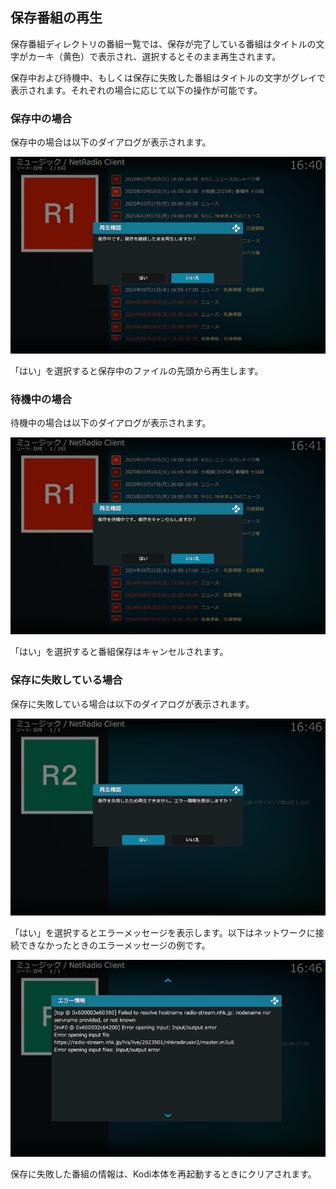 
## 保存番組の再生

保存番組ディレクトリの番組一覧では、保存が完了している番組はタイトルの文字がカーキ（黄色）で表示され、選択するとそのまま再生されます。

保存中および待機中、もしくは保存に失敗した番組はタイトルの文字がグレイで表示されます。それぞれの場合に応じて以下の操作が可能です。

### 保存中の場合

保存中の場合は以下のダイアログが表示されます。

![保存中](images/1_トップ画面/2_保存番組ディレクトリ/4_再生/保存中.png)

「はい」を選択すると保存中のファイルの先頭から再生します。

### 待機中の場合

待機中の場合は以下のダイアログが表示されます。

![待機中](images/1_トップ画面/2_保存番組ディレクトリ/4_再生/待機中.png)

「はい」を選択すると番組保存はキャンセルされます。

### 保存に失敗している場合

保存に失敗している場合は以下のダイアログが表示されます。

![保存失敗](images/1_トップ画面/2_保存番組ディレクトリ/4_再生/保存失敗.png)

「はい」を選択するとエラーメッセージを表示します。以下はネットワークに接続できなかったときのエラーメッセージの例です。

![エラーメッセージ](images/1_トップ画面/2_保存番組ディレクトリ/4_再生/エラーメッセージ.png)

保存に失敗した番組の情報は、Kodi本体を再起動するときにクリアされます。

